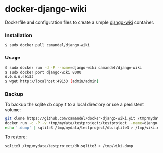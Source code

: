 # docker-django-wiki

Dockerfile and configuration files to create a simple [django-wiki](https://github.com/django-wiki/django-wiki) container.
### Installation
```sh
$ sudo docker pull camandel/django-wiki
```
### Usage
```sh
$ sudo docker run -d -P --name=django-wiki camandel/django-wiki
$ sudo docker port django-wiki 8000
0.0.0.0:49153
$ wget http://localhost:49153 (admin/admin)
```
### Backup
To backup the sqlite db copy it to a local directory or use a persistent volume:
```sh
git clone https://github.com/camandel/docker-django-wiki.git /tmp/mydata
docker run -d -P -v /tmp/mydata/testproject:/testproject --name=django-wiki camandel/django-wiki
echo '.dump' | sqlite3 /tmp/mydata/testproject/db.sqlite3 > /tmp/wiki.dump
```
To restore:
```sh
sqlite3 /tmp/mydata/testproject/db.sqlite3 < /tmp/wiki.dump
```

